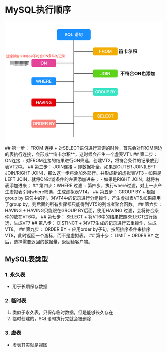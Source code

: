 # MySQL执行顺序
<img src = "./pics/20200429233132.png"/>
## 第一步： FROM 连接
+ 对SELECT语句进行查询的时候，首先会对FROM两边的表执行连接，会形成**笛卡尔积**，这时候会产生一个虚表VT1.
## 第二步： ON连接
+ 对FROM连接的结果进行ON筛选，创建VT2，将符合条件的记录放到表VT2中。
## 第三步： JOIN连接
+ 即数据补全，如果是OUTER JOIN(LEFT JOIN/RIGHT JOIN)，那么这一步将添加外部行。并形成新的虚拟表VT3
   - 如果是LEFT JOIN，就将ON过滤条件的左表添加进来；
   - 如果是RIGHT JOIN，就将右表添加进来；
## 第四步：WHERE 过滤
+ 第四步，执行where过滤，对上一步产生虚拟表引用where筛选，生成虚拟表VT4。
## 第五步： GROUP BY 
+ 根据group by 语句中的列，对VT4中的记录进行分组操作，产生虚拟表VT5.如果应用了group by，则后面的所有步骤都只能得到VT5的列或者聚合函数。
## 第六步：HAVING 
+ HAVING只能跟在GROUP BY后面，使用HAVING 过滤，会将符合条件的放在VT6中。
## 第七步： SELECT 
+ 将VT6中的结果按照SELECT进行筛选，生成VT7
## 第八步： DISTINCT
+ 对VT7生成的记录进行去重操作，生成VT8。
## 第九步： ORDER BY 
+ 应用order by子句，按照排序条件来排序VT8，此时返回一个游标，而不是虚拟表。
## 第十步： LIMIT
+ ORDER BY 之后，选择需要返回的数据量，返回给客户端。

## MySQL表类型
### 1. 永久表
+ 用于长期保存数据
### 2.  临时表
1. 类似于永久表，只保存临时数据，但是能够长久存在
2. 临时创建的，SQL语句执行完就会被删除
### 3. 虚表
+ 虚表其实就是视图